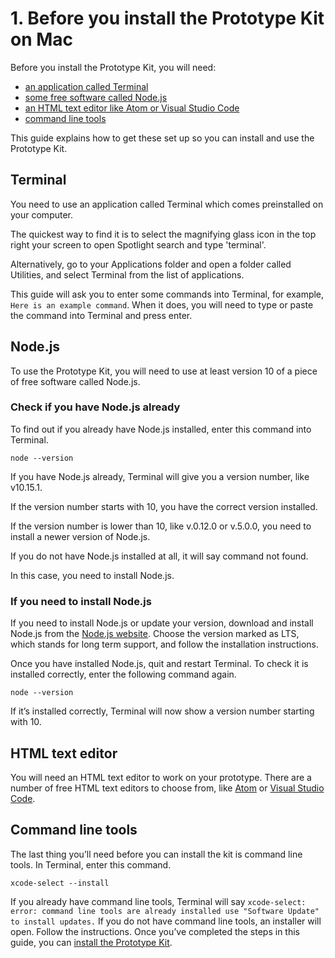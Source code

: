 # 1. Before you install the Prototype Kit on Mac

Before you install the Prototype Kit, you will need:

- [an application called Terminal](#terminal)
- [some free software called Node.js](#node.js)
- [an HTML text editor like Atom or Visual Studio Code](#html-text-editor)
- [command line tools](command-line-tools)

This guide explains how to get these set up so you can install and use the Prototype Kit. 

## Terminal 

You need to use an application called Terminal which comes preinstalled on your computer. 

The quickest way to find it is to select the magnifying glass icon in the top right your screen to open Spotlight search and type 'terminal'. 

Alternatively, go to your Applications folder and open a folder called Utilities, and select Terminal from the list of applications.

This guide will ask you to enter some commands into Terminal, for example, `Here is an example command`. When it does, you will need to type or paste the command into Terminal and press enter. 

## Node.js

To use the Prototype Kit, you will need to use at least version 10 of a piece of free software called Node.js. 

### Check if you have Node.js already

To find out if you already have Node.js installed, enter this command into Terminal.

`node --version`

If you have Node.js already, Terminal will give you a version number, like v10.15.1.

If the version number starts with 10, you have the correct version installed.

If the version number is lower than 10, like v.0.12.0 or v.5.0.0, you need to install a newer version of Node.js.

If you do not have Node.js installed at all, it will say command not found.

In this case, you need to install Node.js.

### If you need to install Node.js

If you need to install Node.js or update your version, download and install Node.js from the [Node.js website](https://nodejs.org/en/). Choose the version marked as LTS, which stands for long term support, and follow the installation instructions. 

Once you have installed Node.js, quit and restart Terminal. To check it is installed correctly, enter the following command again.

`node --version`

If it’s installed correctly, Terminal will now show a version number starting with 10.

## HTML text editor

You will need an HTML text editor to work on your prototype. There are a number of free HTML text editors to choose from, like [Atom](https://atom.io/) or [Visual Studio Code](https://code.visualstudio.com/).

## Command line tools

The last thing you’ll need before you can install the kit is command line tools. In Terminal, enter this command.

`xcode-select --install`

If you already have command line tools, Terminal will say `xcode-select: error: command line tools are already installed use "Software Update" to install updates.`
If you do not have command line tools, an installer will open. Follow the instructions.
Once you’ve completed the steps in this guide, you can [install the Prototype Kit](/docs/get-started/mac-installation-guide/install-the-kit).
